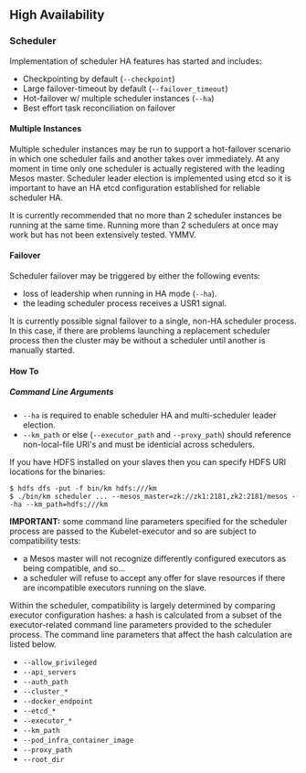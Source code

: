 ## High Availability

### Scheduler

Implementation of scheduler HA features has started and includes:

- Checkpointing by default (`--checkpoint`)
- Large failover-timeout by default (`--failover_timeout`)
- Hot-failover w/ multiple scheduler instances (`--ha`)
- Best effort task reconciliation on failover

#### Multiple Instances

Multiple scheduler instances may be run to support a hot-failover scenario in which one scheduler fails and another takes over immediately.
At any moment in time only one scheduler is actually registered with the leading Mesos master.
Scheduler leader election is implemented using etcd so it is important to have an HA etcd configuration established for reliable scheduler HA.

It is currently recommended that no more than 2 scheduler instances be running at the same time.
Running more than 2 schedulers at once may work but has not been extensively tested.
YMMV.

#### Failover

Scheduler failover may be triggered by either the following events:

- loss of leadership when running in HA mode (`--ha`).
- the leading scheduler process receives a USR1 signal.

It is currently possible signal failover to a single, non-HA scheduler process.
In this case, if there are problems launching a replacement scheduler process then the cluster may be without a scheduler until another is manually started.

#### How To

##### Command Line Arguments

- `--ha` is required to enable scheduler HA and multi-scheduler leader election.
- `--km_path` or else (`--executor_path` and `--proxy_path`) should reference non-local-file URI's and must be identicial across schedulers.

If you have HDFS installed on your slaves then you can specify HDFS URI locations for the binaries:

```shell
$ hdfs dfs -put -f bin/km hdfs:///km
$ ./bin/km scheduler ... --mesos_master=zk://zk1:2181,zk2:2181/mesos --ha --km_path=hdfs:///km
```

**IMPORTANT:** some command line parameters specified for the scheduler process are passed to the Kubelet-executor and so are subject to compatibility tests:

- a Mesos master will not recognize differently configured executors as being compatible, and so...
- a scheduler will refuse to accept any offer for slave resources if there are incompatible executors running on the slave.

Within the scheduler, compatibility is largely determined by comparing executor configuration hashes:
  a hash is calculated from a subset of the executor-related command line parameters provided to the scheduler process.
The command line parameters that affect the hash calculation are listed below.

- `--allow_privileged`
- `--api_servers`
- `--auth_path`
- `--cluster_*`
- `--docker_endpoint`
- `--etcd_*`
- `--executor_*`
- `--km_path`
- `--pod_infra_container_image`
- `--proxy_path`
- `--root_dir`

